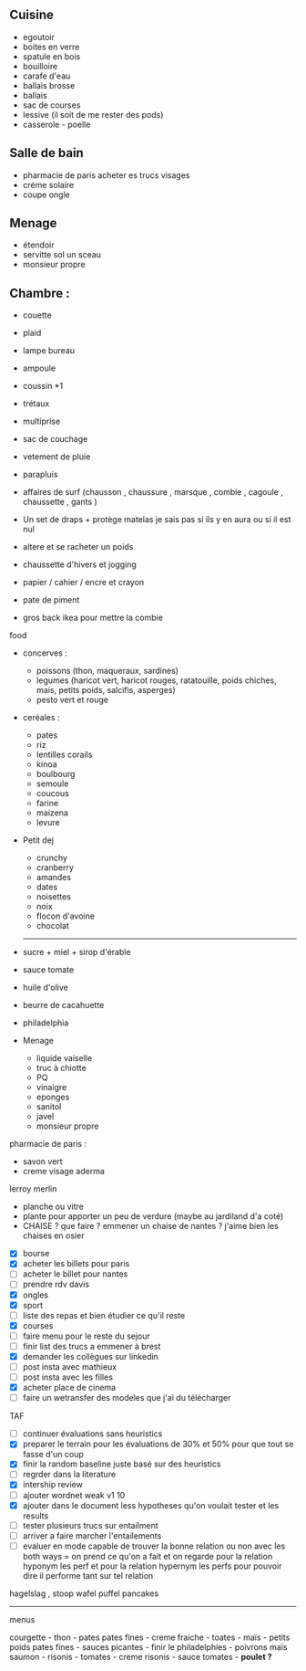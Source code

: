 ## Cuisine 
- egoutoir 
- boites en verre 
- spatule en bois 
- bouilloire 
- carafe d'eau 
- ballais brosse
- ballais 
- sac de courses 
- lessive (il soit de me rester des pods)
- casserole - poelle 
## Salle de bain 
- pharmacie de paris acheter es trucs visages 
- créme solaire 
- coupe ongle 
## Menage 
- étendoir 
- servitte sol un sceau 
- monsieur propre
## Chambre : 
- couette 
- plaid 
- lampe bureau  
- ampoule 
- coussin *1
- trétaux 
- multiprise 

- sac de couchage 
- vetement de pluie 
- parapluis 
- affaires de surf (chausson , chaussure , marsque , combie , cagoule , chaussette , gants )
- Un set de draps + protège matelas je sais pas si ils y en aura ou si il est nul 
- altere et se racheter un poids 
- chaussette d'hivers et jogging 
- papier / cahier / encre et crayon 
- pate de piment 
- gros back ikea pour mettre la combie 


food 
- concerves : 
	- poissons (thon, maqueraux, sardines)
	- legumes (haricot vert, haricot rouges, ratatouille, poids chiches, mais, petits poids, salcifis, asperges)
	- pesto vert et rouge 

- ceréales : 
	- pates 
	- riz 
	- lentilles corails 
	- kinoa 
	- boulbourg 
	- semoule 
	- coucous 
	- farine 
	- maizena
	- levure
	
- Petit dej 
	- crunchy 
	- cranberry 
	- amandes 
	- dates 
	- noisettes
	- noix 
	- flocon d'avoine 
	- chocolat
	- -----
- sucre + miel + sirop d'érable 
- sauce tomate 
- huile d'olive
- beurre de cacahuette 
- philadelphia
- Menage
	- liquide vaiselle 
	- truc à chiotte 
	- PQ
	- vinaigre 
	- eponges 
	- sanitol 
	- javel
	- monsieur propre



pharmacie de paris : 
- savon vert 
- creme visage aderma 


lerroy merlin 
- planche ou vitre
- plante pour apporter un peu de verdure (maybe au jardiland d'a coté)
- CHAISE ? que faire ? emmener un chaise de nantes ? j'aime bien les chaises en osier 



- [x] bourse 
- [x] acheter les billets pour paris 
- [ ] acheter le billet pour nantes 
- [ ] prendre rdv davis 
- [x] ongles 
- [x] sport 
- [ ] liste des repas et bien étudier ce qu'il reste 
- [x] courses 
- [ ] faire menu pour le reste du sejour 
- [ ] finir list des trucs a emmener à brest 
- [x] demander les collègues sur linkedin 
- [ ] post insta avec mathieux 
- [ ] post insta avec les filles 
- [x] acheter place de cinema 
- [ ] faire un wetransfer des modeles que j'ai du télécharger 

TAF
- [ ] continuer évaluations sans heuristics 
- [x] preparer le terrain pour les évaluations de 30% et 50% pour que tout se fasse d'un coup 
- [x] finir la random baseline juste basé sur des heuristics 
- [ ] regrder dans la literature 
- [x] intership review 
- [ ] ajouter wordnet weak v1 10
- [x] ajouter dans le document less hypotheses qu'on voulait tester et les results 
- [ ] tester plusieurs trucs sur entailment 
- [ ] arriver a faire marcher l'entailements 
- [ ] evaluer en mode capable de trouver la bonne relation ou non avec les both ways = on prend ce qu'on a fait et on regarde pour la relation hyponym les perf et pour la relation hypernym les perfs pour pouvoir dire il performe tant sur tel relation 

hagelslag , stoop wafel  puffel pancakes



------
menus 

courgette - thon - pates 
pates fines - creme fraiche - toates - maïs - petits poids 
pates fines - sauces picantes - finir le philadelphies - poivrons maïs 
saumon - risonis - tomates - creme 
risonis - sauce tomates  - **poulet ?** 